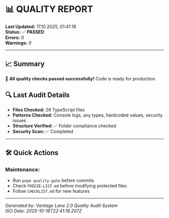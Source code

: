 # 📊 QUALITY REPORT

**Last Updated:** 17.10.2025, 01:41:18  
**Status:** ✅ **PASSED**  
**Errors:** 0  
**Warnings:** 0  

---

## 📈 Summary

🎉 **All quality checks passed successfully!** Code is ready for production.

## 🔍 Last Audit Details

- **Files Checked:** 28 TypeScript files
- **Patterns Checked:** Console logs, any types, hardcoded values, security issues
- **Structure Verified:** ✅ Folder compliance checked
- **Security Scan:** ✅ Completed



---

## 🛠️ Quick Actions


### Maintenance:
- Run `pnpm quality-gate` before commits
- Check `FREEZE-LIST.md` before modifying protected files
- Follow `CHECKLIST.md` for new features


---

*Generated by: Vantage Lane 2.0 Quality Audit System*  
*ISO Date: 2025-10-16T22:41:18.207Z*
